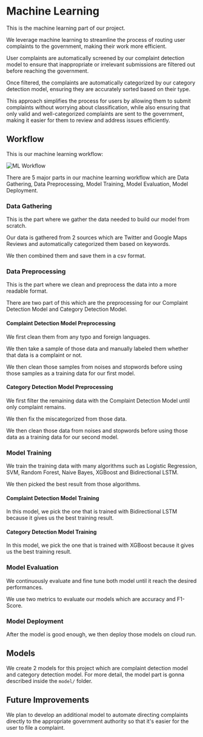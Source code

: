 # Machine Learning

This is the machine learning part of our project.

We leverage machine learning to streamline the process of routing user complaints to the government, making their work more efficient.

User complaints are automatically screened by our complaint detection model to ensure that inappropriate or irrelevant submissions are filtered out before reaching the government.

Once filtered, the complaints are automatically categorized by our category detection model, ensuring they are accurately sorted based on their type.

This approach simplifies the process for users by allowing them to submit complaints without worrying about classification, while also ensuring that only valid and well-categorized complaints are sent to the government, making it easier for them to review and address issues efficiently.

## Workflow

This is our machine learning workflow:

![ML Workflow](https://i.ibb.co.com/kDsRZZG/ml-workflow-drawio.png "ML Workflow")

There are 5 major parts in our machine learning workflow which are Data Gathering, Data Preprocessing, Model Training, Model Evaluation, Model Deployment.

### Data Gathering

This is the part where we gather the data needed to build our model from scratch.

Our data is gathered from 2 sources which are Twitter and Google Maps Reviews and automatically categorized them based on keywords.

We then combined them and save them in a csv format.

### Data Preprocessing

This is the part where we clean and preprocess the data into a more readable format.

There are two part of this which are the preprocessing for our Complaint Detection Model and Category Detection Model.

#### Complaint Detection Model Preprocessing

We first clean them from any typo and foreign languages.

We then take a sample of those data and manually labeled them whether that data is a complaint or not.

We then clean those samples from noises and stopwords before using those samples as a training data for our first model.

#### Category Detection Model Preprocessing

We first filter the remaining data with the Complaint Detection Model until only complaint remains.

We then fix the miscategorized from those data.

We then clean those data from noises and stopwords before using those data as a training data for our second model.

### Model Training

We train the training data with many algorithms such as Logistic Regression, SVM, Random Forest, Naive Bayes, XGBoost and Bidirectional LSTM.

We then picked the best result from those algorithms.

#### Complaint Detection Model Training

In this model, we pick the one that is trained with Bidirectional LSTM because it gives us the best training result.

#### Category Detection Model Training

In this model, we pick the one that is trained with XGBoost because it gives us the best training result.

### Model Evaluation

We continuously evaluate and fine tune both model until it reach the desired performances.

We use two metrics to evaluate our models which are accuracy and F1-Score.

### Model Deployment

After the model is good enough, we then deploy those models on cloud run.

## Models

We create 2 models for this project which are complaint detection model and category detection model. For more detail, the model part is gonna described inside the `model/` folder. 

## Future Improvements

We plan to develop an additional model to automate directing complaints directly to the appropriate government authority so that it's easier for the user to file a complaint.